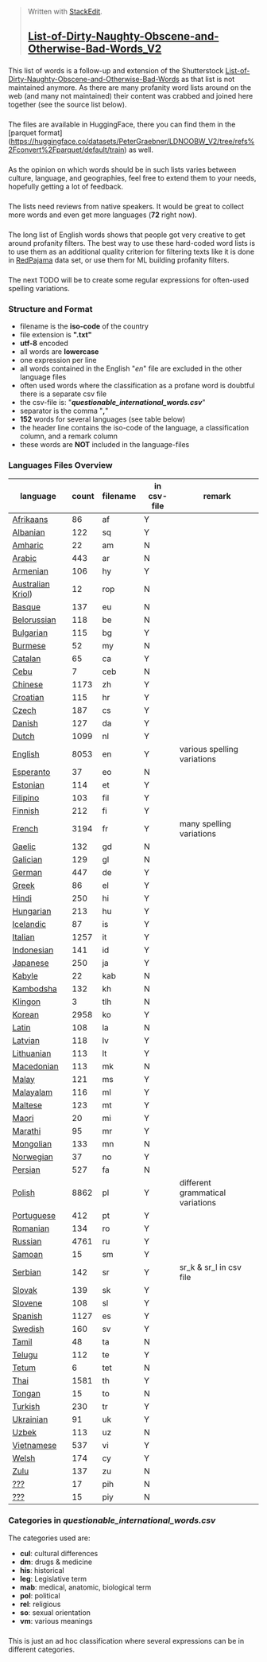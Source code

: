 > Written with [StackEdit](https://stackedit.io/).
> ## [List-of-Dirty-Naughty-Obscene-and-Otherwise-Bad-Words_V2](https://github.com/LDNOOBWV2/List-of-Dirty-Naughty-Obscene-and-Otherwise-Bad-Words_V2#list-of-dirty-naughty-obscene-and-otherwise-bad-words_v2)
### 
This list of words is a follow-up and extension of the Shutterstock [List-of-Dirty-Naughty-Obscene-and-Otherwise-Bad-Words](https://github.com/LDNOOBW/List-of-Dirty-Naughty-Obscene-and-Otherwise-Bad-Words/tree/master) as that list is not maintained anymore. As there are many profanity word lists around on the web (and many not maintained) their content was crabbed and joined here together (see the source list below). 
###
The files are available in HuggingFace, there you can find them in the [parquet format] (https://huggingface.co/datasets/PeterGraebner/LDNOOBW_V2/tree/refs%2Fconvert%2Fparquet/default/train) as well.
###
As the opinion on which words should be in such lists varies between culture, language, and geographies, feel free to extend them to your needs, hopefully getting a lot of feedback.
###
The lists need reviews from native speakers. It would be great to collect more words and even get more languages (**72** right now).
###
The long list of English words shows that people got very creative to get around profanity filters. The best way to use these hard-coded word lists is to use them as an additional quality criterion for filtering texts like it is done in [RedPajama](https://github.com/togethercomputer/RedPajama-Data) data set, or use them for ML building profanity filters.
###
The next TODO will be to create some regular expressions for often-used spelling variations.
### Structure and Format
 - filename is the **iso-code** of the country
 - file extension is **".txt"** 
 - **utf-8** encoded
 - all words are **lowercase**
 - one expression per line
 - all words contained in the English "*en*" file are excluded in the other language files
 - often used words where the classification as a profane word is doubtful there is a separate csv file
 - the csv-file is: "***questionable_international_words.csv***" 
 - separator is the comma "**,**"
 - **152** words for several languages (see table below)
 - the header line contains the iso-code of the language, a classification column, and a remark column
 - these words are **NOT** included in the language-files
### Languages Files Overview
language | count | filename | in csv-file | remark
--- | --- | --- | --- | ---
 [Afrikaans](data/af.txt)	  |  86	| af |	Y|
 [Albanian](data/sq.txt) 	  | 122	| sq |	Y|
 [Amharic](data/am.txt)     |  22 | am | N|
 [Arabic](data/ar.txt)		    | 443	| ar |	N|
 [Armenian](data/hy.txt)	   | 106	| hy |	Y|
 [Australian Kriol](data/rop.txt))	|  12	| rop|	N|
 [Basque](data/eu.txt)		    | 137	| eu |	N|
 [Belorussian](data/be.txt)	| 118	| be |	N|
 [Bulgarian](data/bg.txt)	  | 115	| bg |	Y|
 [Burmese](data/my.txt)		   |  52	| my |	N|
 [Catalan](data/ca.txt)		   |  65	| ca |	Y|
 [Cebu](data/ceb.txt)		     |   7	| ceb|	N|
 [Chinese](data/zh.txt)		   |1173	| zh |	Y|
 [Croatian](data/hr.txt)	   | 115	| hr |	Y|
 [Czech](data/cs.txt)		     | 187	| cs |	Y|
 [Danish](data/da.txt)		    | 127	| da |	Y|
 [Dutch](data/nl.txt)		     |1099	| nl |	Y|
 [English](data/en.txt)		   |8053	| en |	Y| various spelling variations
 [Esperanto](data/eo.txt)	  |  37	| eo |	N|
 [Estonian](data/et.txt)	   | 114	| et |	Y|
 [Filipino](data/fil.txt)	  | 103	| fil|	Y|
 [Finnish](data/fi.txt)		   | 212	| fi |	Y|
 [French](data/fr.txt)		    |3194	| fr |	Y| many spelling variations
 [Gaelic](data/gd.txt)		    | 132	| gd |	N|
 [Galician](data/gl.txt)	   | 129	| gl |	N|
 [German](data/de.txt)		    | 447	| de |	Y|
 [Greek](data/el.txt)		     |  86	| el |	Y|
 [Hindi](data/hi.txt)		     | 250	| hi |	Y|
 [Hungarian](data/hu.txt)	  | 213	| hu |	Y|
 [Icelandic](data/is.txt)   |  87	| is |	Y|
 [Italian](data/it.txt)		   |1257	| it |	Y|
 [Indonesian](data/id.txt)	 | 141	| id |	Y|
 [Japanese](data/ja.txt)	   | 250	| ja |	Y|
 [Kabyle](data/kab.txt)	   	|  22	| kab|	N|
 [Kambodsha](data/kh.txt)	  | 132	| kh |	N|
 [Klingon](data/tlh.txt)   	|   3	| tlh|	N|
 [Korean](data/ko.txt)	    	|2958	| ko |	Y|
 [Latin](data/la.txt)	     	| 108	| la |	N|
 [Latvian](data/lv.txt)	   	| 118	| lv |	Y|
 [Lithuanian](data/lt.txt)	 | 113	| lt |	Y|
 [Macedonian](data/mk.txt)	 | 113	| mk |	N|
 [Malay](data/ms.txt)	     	| 121	| ms |	Y|
 [Malayalam](data/ml.txt)	  | 116	| ml |	Y|
 [Maltese](data/mt.txt)		   | 123	| mt |	Y|
 [Maori](data/mi.txt)	     	|  20	| mi |	Y|
 [Marathi](data/mr.txt)	   	|  95	| mr |	Y|
 [Mongolian](data/mn.txt)	  | 133	| mn |	N|
 [Norwegian](data/no.txt)  	|  37	| no |	Y|
 [Persian](data/fa.txt)	   	| 527	| fa |	N|
 [Polish](data/pl.txt)		    |8862	| pl |	Y| different grammatical variations
 [Portuguese](data/pt.txt) 	| 412	| pt |	Y|
 [Romanian](data/ro.txt)  	 | 134	| ro |	Y|
 [Russian](data/ru.txt)	   	|4761	| ru |	Y|
 [Samoan](data/sm.txt)		    |  15	| sm |	Y|
 [Serbian](data/sr.txt)	   	| 142	| sr |	Y| sr_k & sr_l in csv file
 [Slovak](data/sk.txt)	     | 139	| sk |	Y|
 [Slovene](data/sl.txt)		   | 108	| sl |	Y|
 [Spanish](data/es.txt)		   |1127	| es |	Y|
 [Swedish](data/sv.txt)	   	| 160	| sv |	Y|
 [Tamil](data/ta.txt)	     	|  48	| ta |	N|
 [Telugu](data/te.txt)		    | 112	| te |	Y|
 [Tetum](data/tet.txt)		    |   6	| tet|	N|
 [Thai](data/th.txt)	      	|1581	| th |	Y|
 [Tongan](data/to.txt)	    	|  15	| to |	N|
 [Turkish](data/tr.txt)    	| 230	| tr |	Y|
 [Ukrainian](data/uk.txt)	  |  91	| uk |	Y|
 [Uzbek](data/uz.txt)	     	| 113	| uz |	N|
 [Vietnamese](data/vi.txt)	 | 537	| vi |	Y|
 [Welsh](data/cy.txt)		     | 174	| cy |	Y|
 [Zulu](data/zu.txt)       	| 137	| zu |	N|
 [???](data/pih.txt)	      	|  17	| pih|	N|
 [???](data/piy.txt)	      	|  15	| piy|	N|
 
### Categories in *questionable_international_words.csv*
The categories used are:
 - **cul**: cultural differences
 - **dm**: drugs & medicine
 - **his**: historical 
 - **leg**: Legislative term
 - **mab**: medical, anatomic, biological term
 - **pol**: political
 - **rel**: religious
 - **so**: sexual orientation
 - **vm**: various meanings
###
 This is just an ad hoc classification where several expressions can be in different categories.
